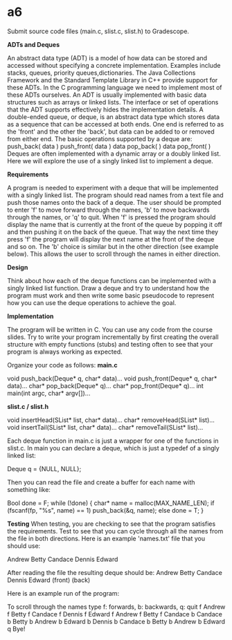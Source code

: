 # a6
Submit source code files (main.c, slist.c, slist.h) to Gradescope.

**ADTs and Deques**

An abstract data type (ADT) is a model of how data can be stored and accessed without specifying a concrete implementation. Examples include stacks, queues, priority queues,dictionaries. The Java Collections Framework and the Standard Template Library in C++ provide support for these ADTs. In the C programming language we need to implement most of these ADTs ourselves. An ADT is usually implemented with basic data structures such as arrays or linked lists. The interface or set of operations that the ADT supports effectively hides the implementation details.
A double-ended queue, or deque, is an abstract data type which stores data as a sequence that can be accessed at both ends. One end is referred to as the 'front' and the other the 'back', but data can be added to or removed from either end. The basic operations supported by a deque are:
  push_back( data )
  push_front( data )
  data pop_back( )
  data pop_front( )
Deques are often implemented with a dynamic array or a doubly linked list. Here we will explore the use of a singly linked list to implement a deque.

**Requirements**

A program is needed to experiment with a deque that will be implemented with a singly linked list. The program should read names from a text file and push those names onto the back of a deque. The user should be prompted to enter 'f' to move forward through the names, 'b' to move backwards through the names, or 'q' to quit. When 'f' is pressed the program should display the name that is currently at the front of the queue by popping it off and then pushing it on the back of the queue. That way the next time they press 'f' the program will display the next name at the front of the deque and so on. The 'b' choice is similar but in the other direction (see example below). This allows the user to scroll through the names in either direction.

**Design**

Think about how each of the deque functions can be implemented with a singly linked list function. Draw a deque and try to understand how the program must work and then write some basic pseudocode to represent how you can use the deque operations to achieve the goal.

**Implementation**

The program will be written in C. You can use any code from the course slides. Try to write your program incrementally by first creating the overall structure with empty functions (stubs) and testing often to see that your program is always working as expected.

Organize your code as follows:
**main.c**

void push_back(Deque* q, char* data)...
void push_front(Deque* q, char* data)...
char* pop_back(Deque* q)...
char* pop_front(Deque* q)...
int main(int argc, char* argv[])...

**slist.c / slist.h**

void insertHead(SList* list, char* data)...
char* removeHead(SList* list)...
void insertTail(SList* list, char* data)...
char* removeTail(SList* list)...

Each deque function in main.c is just a wrapper for one of the functions in slist.c. In main you can declare a deque, which is just a typedef of a singly linked list:

  Deque q = {NULL, NULL};

Then you can read the file and create a buffer for each name with something like:

  Bool done = F;
  while (!done)
  {
      char* name = malloc(MAX_NAME_LEN);
      if (fscanf(fp, "%s", name) == 1)
          push_back(&q, name);
      else
          done = T;
  }
  
**Testing**
When testing, you are checking to see that the program satisfies the requirements. Test to see that you can cycle through all the names from the file in both directions.
Here is an example 'names.txt' file that you should use:

Andrew
Betty
Candace
Dennis
Edward

After reading the file the resulting deque should be:
Andrew    Betty    Candace    Dennis    Edward
(front)                                 (back)

Here is an example run of the program:

To scroll through the names type
f: forwards, b: backwards, q: quit
f
Andrew
f
Betty
f
Candace
f
Dennis
f
Edward
f
Andrew
f
Betty
f
Candace
b
Candace
b
Betty
b
Andrew
b
Edward
b
Dennis
b
Candace
b
Betty
b
Andrew
b
Edward
q
Bye!
